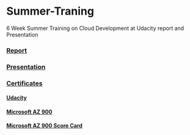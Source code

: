 # Summer-Traning
6 Week Summer Training on Cloud Development at Udacity report and Presentation
### [Report](https://github.com/AdityaGarg00/Summer-Traning/blob/main/11901145%20-%20Project%20report%20.pdf)
### [Presentation](https://github.com/AdityaGarg00/Summer-Traning/blob/main/Cloud%20Computing.pptx)
### [Certificates](https://github.com/AdityaGarg00/Summer-Traning/tree/main/Certificates)
#### [Udacity](https://github.com/AdityaGarg00/Summer-Traning/blob/main/Certificates/Nano%20Degree.pdf)
#### [Microsoft AZ 900](https://github.com/AdityaGarg00/Summer-Traning/blob/main/Certificates/Azure%20Fundamentals.pdf)
#### [Microsoft AZ 900 Score Card](https://github.com/AdityaGarg00/Summer-Traning/blob/main/Certificates/AZ900%20Microsoft%20Azure%20Fundamentals%20Score.pdf)
